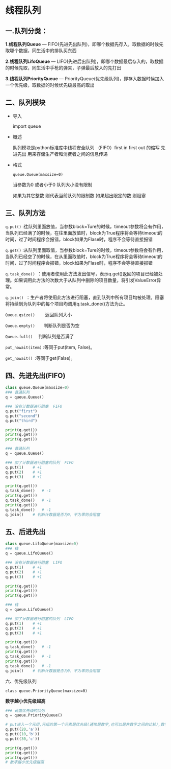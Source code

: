 # 线程队列

## 一.队列分类：

**1.线程队列Queue** — FIFO(先进先出队列)，即哪个数据先存入，取数据的时候先取哪个数据，同生活中的排队买东西

**2.线程队列LifoQueue** — LIFO(先进后出队列)，即哪个数据最后存入的，取数据的时候先取，同生活中手枪的弹夹，子弹最后放入的先打出

**3.线程队列PriorityQueue** — PriorityQueue(优先级队列)，即存入数据时候加入一个优先级，取数据的时候优先级最高的取出



## 二、队列模块

+ 导入

  import queue

+ 概述

  队列模块是python标准库中线程安全队列 （FIFO）first in first out 的缩写     先进先出 用来存储生产者和消费者之间的信息传递

+ 格式

  ```
  queue.Queue(maxsize=0)
  ```

  当参数为0 或者小于0  队列大小没有限制

  如果为其它整数  则代表当前队列的限制数  如果超出限定的数 则阻塞

## 三、队列方法

`q.put()` :往队列里面放值，当参数block=Ture的时候，timeout参数将会有作用，当队列已经满了的时候，在往里面放值时，block为True程序将会等待timeout的时间，过了时间程序会报错，block如果为Flase时，程序不会等待直接报错

`q.get()` :从队列里面取值，当参数block=Ture的时候，timeout参数将会有作用，当队列已经空了的时候，在从里面取值时，block为True程序将会等待timeout的时间，过了时间程序会报错，block如果为Flase时，程序不会等待直接报错

`q.task_done() `：使用者使用此方法发出信号，表示q.get()返回的项目已经被处理。如果调用此方法的次数大于从队列中删除的项目数量，将引发ValueError异常。

`q.join() `：生产者将使用此方法进行阻塞，直到队列中所有项目均被处理。阻塞将持续到为队列中的每个项目均调用q.task_done()方法为止。

`Queue.qsize()`　　 返回队列大小

`Queue.empty()`　　判断队列是否为空

`Queue.full()`　 判断队列是否满了

`put_nowait(item)` :等同于put(item, False)。

`get_nowait() `:等同于get(False)。



## 四、先进先出(FIFO)

```python
class queue.Queue(maxsize=0)
### 普通队列
q = queue.Queue()

### 没有计数器进行阻塞  FIFO
q.put("first")
q.put("second")
q.put("third")

print(q.get())
print(q.get())
print(q.get())
```

```python
### 普通队列
q = queue.Queue()

### 加了计数器进行阻塞的队列  FIFO
q.put(1)    # +1
q.put(2)    # +1
q.put(3)    # +1

print(q.get())
q.task_done()   # -1
print(q.get())
q.task_done()   # -1
print(q.get())
q.task_done()   # -1
q.join()    # 判断计数器是否为0，不为零则会阻塞
```



## 五、后进先出

```python
class queue.LifoQueue(maxsize=0)
### 栈
q = queue.LifoQueue()

### 没有计数器进行阻塞  LIFO
q.put(1)    # +1
q.put(2)    # +1
q.put(3)    # +1

print(q.get())
print(q.get())
print(q.get())
```

```python
### 栈
q = queue.LifoQueue()

### 加了计数器进行阻塞的队列  LIFO
q.put(1)    # +1
q.put(2)    # +1
q.put(3)    # +1

print(q.get())
q.task_done()   # -1
print(q.get())
q.task_done()   # -1
print(q.get())
q.task_done()   # -1
q.join()    # 判断计数器是否为0，不为零则会阻塞
```

六、优先级队列

```
class queue.PriorityQueue(maxsize=0)
```

**数字越小优先级越高**

```python
### 设置优先级的队列
q = queue.PriorityQueue()

# put进入一个元组,元组的第一个元素是优先级(通常是数字,也可以是非数字之间的比较),数字越小优先级越高
q.put((20,'a'))
q.put((10,'b'))
q.put((30,'c'))

print(q.get())
print(q.get())
print(q.get())
# 数字越小优先级越高
```

